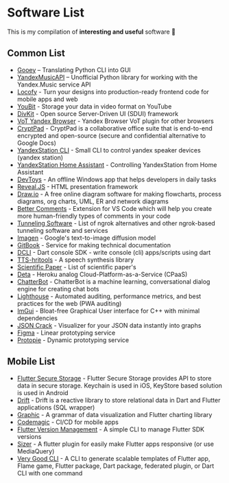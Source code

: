 # Software List

This is my compilation of **interesting and useful** software 🍑
<!--🍑 Also available [in CSV](link) 🍑-->

## Common List

* [Gooey](https://github.com/chriskiehl/Gooey) – Translating Python CLI into GUI
* [YandexMusicAPI](https://github.com/MarshalX/yandex-music-api) – Unofficial Python library for working with the Yandex.Music service API
* [Locofy](https://www.locofy.ai/) - Turn your designs into production-ready frontend code for mobile apps and web
* [YouBit](https://habr.com/ru/company/first/blog/676282/?ysclid=l9zhiw2wnj655037600) - Storage your data in video format on YouTube
* [DivKit](https://github.com/divkit/divkit) - Open source Server-Driven UI (SDUI) framework
* [VoT Yandex Browser](https://github.com/ilyhalight/voice-over-translation) - Yandex Browser VoT plugin for other browsers
* [CryptPad](https://cryptpad.org/) - CryptPad is a collaborative office suite that is end-to-end encrypted and open-source (secure and confidential alternative to Google Docs)
* [YandexStation CLI](https://github.com/beldmian/yastation) - Small CLI to control yandex speaker devices (yandex station)
* [YandexStation Home Assistant](https://github.com/AlexxIT/YandexStation) - Controlling YandexStation from Home Assistant
* [DevToys](https://devtoys.app/) - An offline Windows app that helps developers in daily tasks
* [Reveal.JS](https://revealjs.com/) - HTML presentation framework
* [Draw.io](https://app.diagrams.net/) - A free online diagram software for making flowcharts, process diagrams, org charts, UML, ER and network diagrams
* [Better Comments](https://marketplace.visualstudio.com/items?itemName=aaron-bond.better-comments) - Extension for VS Code which will help you create more human-friendly types of comments in your code
* [Tunneling Software](https://github.com/anderspitman/awesome-tunneling) - List of ngrok alternatives and other ngrok-based tunneling software and services
* [Imagen](https://imagen.research.google/) - Google's text-to-image diffusion model
* [GitBook](https://gitbook.com/) - Service for making technical documentation
* [DCLI](https://pub.dev/packages/dcli) - Dart console SDK - write console (cli) apps/scripts using dart
* [TTS-hritools](https://github.com/hritools/text-to-speech?ysclid=labgel9ema59608100) - A speech synthesis library
* [Scientific Paper](https://habr.com/ru/post/697922/) - List of scientific paper's 
* [Deta](https://www.deta.sh/) - Heroku analog Cloud-Platform-as-a-Service (CPaaS)
* [ChatterBot](https://github.com/gunthercox/ChatterBot) - ChatterBot is a machine learning, conversational dialog engine for creating chat bots 
* [Lighthouse](https://github.com/GoogleChrome/lighthouse#using-the-chrome-extension) - Automated auditing, performance metrics, and best practices for the web (PWA auditing)
* [ImGui](https://github.com/ocornut/imgui) - Bloat-free Graphical User interface for C++ with minimal dependencies
* [JSON Crack](https://jsoncrack.com/) - Visualizer for your JSON data instantly into graphs
* [Figma](https://www.figma.com/) - Linear prototyping service
* [Protopie](https://www.protopie.io/) - Dynamic prototyping service

##  Mobile List

* [Flutter Secure Storage](https://pub.flutter-io.cn/packages/flutter_secure_storage) - Flutter Secure Storage provides API to store data in secure storage. Keychain is used in iOS, KeyStore based solution is used in Android
* [Drift](https://pub.flutter-io.cn/packages/flutter_secure_storage) - Drift is a reactive library to store relational data in Dart and Flutter applications (SQL wrapper)
* [Graphic](https://pub.dev/packages/graphic) - A grammar of data visualization and Flutter charting library
* [Codemagic](https://codemagic.io) - CI/CD for mobile apps
* [Flutter Version Management](https://github.com/fluttertools/fvm) - A simple CLI to manage Flutter SDK versions
* [Sizer](https://pub.dev/packages/sizer) - A flutter plugin for easily make Flutter apps responsive (or use MediaQuery)
* [Very Good CLI](https://cli.vgv.dev/) - A CLI to generate scalable templates of Flutter app, Flame game, Flutter package, Dart package, federated plugin, or Dart CLI with one command